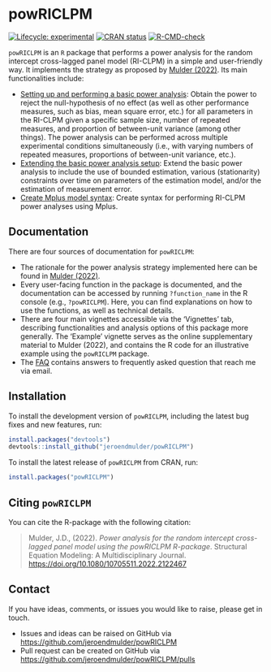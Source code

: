 
<!-- README.md is generated from README.Rmd. Please edit that file -->

# powRICLPM

<!-- badges: start -->

[![Lifecycle:
experimental](https://img.shields.io/badge/lifecycle-experimental-orange.svg)](https://lifecycle.r-lib.org/articles/stages.html#experimental)
[![CRAN
status](https://www.r-pkg.org/badges/version/powRICLPM)](https://CRAN.R-project.org/package=powRICLPM)
[![R-CMD-check](https://github.com/JeroenDMulder/powRICLPM/actions/workflows/R-CMD-check.yaml/badge.svg)](https://github.com/JeroenDMulder/powRICLPM/actions/workflows/R-CMD-check.yaml)
<!-- badges: end -->

`powRICLPM` is an `R` package that performs a power analysis for the
random intercept cross-lagged panel model (RI-CLPM) in a simple and
user-friendly way. It implements the strategy as proposed by [Mulder
(2022)](https://doi.org/10.1080/10705511.2022.2122467). Its main
functionalities include:

-   [Setting up and performing a basic power
    analysis](https://jeroendmulder.github.io/powRICLPM/articles/start.html):
    Obtain the power to reject the null-hypothesis of no effect (as well
    as other performance measures, such as bias, mean square error,
    etc.) for all parameters in the RI-CLPM given a specific sample
    size, number of repeated measures, and proportion of between-unit
    variance (among other things). The power analysis can be performed
    across multiple experimental conditions simultaneously (i.e., with
    varying numbers of repeated measures, proportions of between-unit
    variance, etc.).
-   [Extending the basic power analysis
    setup](https://jeroendmulder.github.io/powRICLPM/articles/extensions.html):
    Extend the basic power analysis to include the use of bounded
    estimation, various (stationarity) constraints over time on
    parameters of the estimation model, and/or the estimation of
    measurement error.
-   [Create Mplus model
    syntax](https://jeroendmulder.github.io/powRICLPM/articles/mplus.html):
    Create syntax for performing RI-CLPM power analyses using Mplus.

## Documentation

There are four sources of documentation for `powRICLPM`:

-   The rationale for the power analysis strategy implemented here can
    be found in [Mulder
    (2022)](https://doi.org/10.1080/10705511.2022.2122467).
-   Every user-facing function in the package is documented, and the
    documentation can be accessed by running `?function_name` in the R
    console (e.g., `?powRICLPM`). Here, you can find explanations on how
    to use the functions, as well as technical details.
-   There are four main vignettes accessible via the ‘Vignettes’ tab,
    describing functionalities and analysis options of this package more
    generally. The ‘Example’ vignette serves as the online supplementary
    material to Mulder (2022), and contains the R code for an
    illustrative example using the `powRICLPM` package.
-   The
    [FAQ](https://jeroendmulder.github.io/powRICLPM/articles/FAQ.html)
    contains answers to frequently asked question that reach me via
    email.

## Installation

To install the development version of `powRICLPM`, including the latest
bug fixes and new features, run:

``` r
install.packages("devtools")
devtools::install_github("jeroendmulder/powRICLPM")
```

To install the latest release of `powRICLPM` from CRAN, run:

``` r
install.packages("powRICLPM")
```

## Citing `powRICLPM`

You can cite the R-package with the following citation:

> Mulder, J.D., (2022). *Power analysis for the random intercept
> cross-lagged panel model using the powRICLPM R-package*. Structural
> Equation Modeling: A Multidisciplinary Journal.
> <https://doi.org/10.1080/10705511.2022.2122467>

## Contact

If you have ideas, comments, or issues you would like to raise, please
get in touch.

-   Issues and ideas can be raised on GitHub via
    <https://github.com/jeroendmulder/powRICLPM>
-   Pull request can be created on GitHub via
    <https://github.com/jeroendmulder/powRICLPM/pulls>

